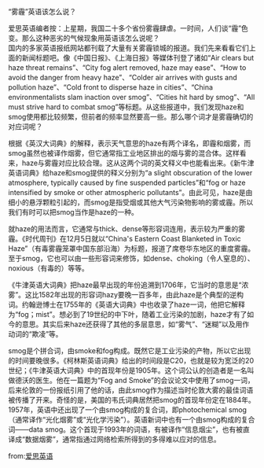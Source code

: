 “雾霾”英语该怎么说？

爱思英语编者按：上星期，我国二十多个省份雾霾肆虐。一时间，人们谈“霾”色变。那么这种恶劣的气候现象用英语该怎么说呢？  
国内的多家英语报纸网站都刊载了大量有关雾霾锁城的报道。我们先来看看它们上面的新闻标题吧。像《中国日报》、《上海日报》等媒体刊登了诸如“Air clears but haze threat remains”、“City fog alert removed, haze may ease”、“How to avoid the danger from heavy haze”、“Colder air arrives with gusts and pollution haze”、“Cold front to disperse haze in cities”、“China environmentalists slam inaction over smog”、“Cities hit hard by smog”、“All must strive hard to combat smog”等标题。从这些报道中，我们发现haze和smog使用都比较频繁，但前者的频率显然要高一些。那么哪个词才是雾霾确切的对应词呢？  

根据《英汉大词典》的解释，表示天气意思的haze有两个译名，即霾和烟雾，而smog虽然也被译作烟雾，但它通常指工业地区排出的烟与雾的混合体。这样看来，haze与雾霾对应比较合理。这从这两个词的英文释义中也能看出来。《新牛津英语词典》给haze和smog提供的释义分别为“a slight obscuration of the lower atmosphere, typically caused by fine suspended particles”和“fog or haze intensified by smoke or other atmospheric pollutants”。由此可见，haze是由细小的悬浮颗粒引起的，而smog是指受烟或其他大气污染物影响的雾或霾。所以我们有时可以把smog当作是haze的一种。  

就haze的用法而言，它通常与thick、dense等形容词连用，表示较为严重的雾霾。《时代周刊》在12月5日就以“China's Eastern Coast Blanketed in Toxic Haze”（有毒雾霾笼罩中国东部沿海）为标题，报道了席卷华东地区的重度雾霾。至于smog，它也可以由一些形容词来修饰，如dense、choking（令人窒息的）、noxious（有毒的）等等。  

《牛津英语大词典》把haze最早出现的年份追溯到1706年，它当时的意思是“浓雾”。这比1582年出现的形容词hazy要晚一百多年，由此haze是个典型的逆构词。约翰逊博士在1755年的《英语大词典》中也收录了haze一词，他把它解释为“fog；mist”。想必到了19世纪的中下叶，随着工业污染的加剧，haze才有了如今的意思。其实后来haze还获得了其他的多层意思，如“雾气”、“迷糊”以及用作动词的“欺凌”等。  

smog是个拼合词，由smoke和fog构成。既然它是工业污染的产物，所以它出现的时间要晚很多。《柯林斯英语词典》给出的时间段是C20，也就是较为宽泛的20世纪；《牛津英语大词典》中的首现年份是1905年。这个词公认的创造者是一名叫做德沃的医生。他在一篇题为“Fog and Smoke”的会议论文中使用了smog一词，后来伦敦的一份报纸引用了他的话，由此smog作为描述当时伦敦大雾的最佳词语被传播了开来。奇怪的是，美国的韦氏词典居然把smog的首现年份定在1884年。1957年，英语中还出现了一个由smog构成的复合词，即photochemical smog（通常译作“光化烟雾”或“光化学污染”）。英语新词中也有一个由smog构成的复合词——data smog。这个首现于1993年的词语，有被译作“信息烟尘”，也有被直译成“数据烟雾”，通常指通过网络检索所得到的多得难以应对的信息。

from:[爱思英语](http://www.24en.com/word/chsb/2013-12-17/163295.html)
